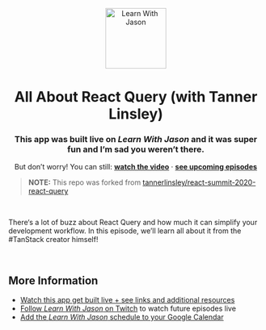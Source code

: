 <p align="center">
  <a href="https://www.learnwithjason.dev">
    <img src="https://res.cloudinary.com/jlengstorf/image/upload/q_auto,f_auto,w_240/v1579281727/lwj/learnwithjason.png" alt="Learn With Jason" width="120" />
  </a>
</p>
<h1 align="center">
  All About React Query (with Tanner Linsley)
</h1>
<h3 align="center">
  This app was built live on <em>Learn With Jason</em> and it was super fun and I’m sad you weren’t there.
</h3>
<p align="center">
  But don’t worry! You can still: 
  <a href="https://www.learnwithjason.dev/all-about-react-query"><strong>watch the video</strong></a> · 
  <a href="https://jason.af/lwj/schedule"><strong>see upcoming episodes</strong></a>
</p>

> **NOTE:** This repo was forked from [tannerlinsley/react-summit-2020-react-query](https://github.com/tannerlinsley/react-summit-2020-react-query)

&nbsp;

There‘s a lot of buzz about React Query and how much it can simplify your development workflow. In this episode, we’ll learn all about it from the #TanStack creator himself!

&nbsp;

## More Information

- [Watch this app get built live + see links and additional resources][episode]
- [Follow _Learn With Jason_ on Twitch][twitch] to watch future episodes live
- [Add the _Learn With Jason_ schedule to your Google Calendar][cal]

[episode]: https://www.learnwithjason.dev/all-about-react-query
[twitch]: https://jason.af/twitch
[cal]: https://jason.af/lwj/cal